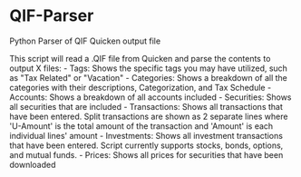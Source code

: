 # QIF-Parser
Python Parser of QIF Quicken output file

This script will read a .QIF file from Quicken and parse the contents to output X files:
    - Tags: Shows the specific tags you may have utilized, such as "Tax Related" or "Vacation"
    - Categories: Shows a breakdown of all the categories with their descriptions, Categorization, and Tax Schedule
    - Accounts: Shows a breakdown of all accounts included
    - Securities: Shows all securities that are included
    - Transactions: Shows all transactions that have been entered.  Split transactions are shown as 2 separate lines where 'U-Amount' is the total amount of the transaction and 'Amount' is each individual lines' amount
    - Investments: Shows all investment transactions that have been entered.  Script currently supports stocks, bonds, options, and mutual funds.
    - Prices: Shows all prices for securities that have been downloaded